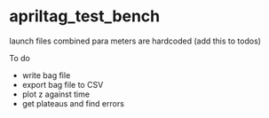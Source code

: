 # apriltag_test_bench

launch files combined 
para meters are hardcoded (add this to todos)


To do
- write bag file
- export bag file to CSV
- plot z against time
- get plateaus and find errors 
